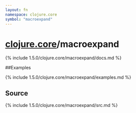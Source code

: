 ```yaml
---
layout: fn
namespace: clojure.core
symbol: "macroexpand"
---
```


# [clojure.core](../)/macroexpand

{% include 1.5.0/clojure.core/macroexpand/docs.md %}

##Examples

{% include 1.5.0/clojure.core/macroexpand/examples.md %}
## Source
{% include 1.5.0/clojure.core/macroexpand/src.md %}

